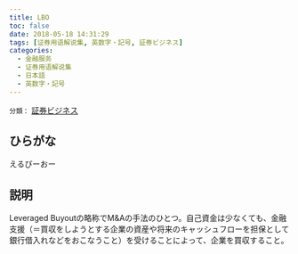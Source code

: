 ```yaml
---
title: LBO
toc: false
date: 2018-05-18 14:31:29
tags: [证券用语解说集, 英数字・記号, 証券ビジネス]
categories:
  - 金融服务
  - 证券用语解说集
  - 日本語
  - 英数字・記号
---
```


`分類：` [証券ビジネス](/tags/証券ビジネス/)

## ひらがな

えるびーおー

## 説明

Leveraged Buyoutの略称でM&Aの手法のひとつ。自己資金は少なくても、金融支援（＝買収をしようとする企業の資産や将来のキャッシュフローを担保として銀行借入れなどをおこなうこと）を受けることによって、企業を買収すること。
